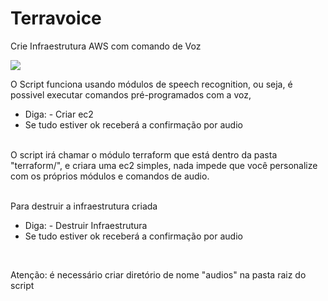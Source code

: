 # Terravoice
Crie Infraestrutura AWS com comando de Voz

<img src="https://media.giphy.com/media/HoffxyN8ghVuw/giphy.gif">

O Script funciona usando módulos de speech recognition, ou seja, é possivel executar comandos pré-programados com a voz,
* Diga: - Criar ec2
* Se tudo estiver ok receberá a confirmação por audio
<br>
O script irá chamar o módulo terraform que está dentro da pasta "terraform/", e criara uma ec2 simples, nada impede que você personalize com os próprios módulos e comandos de audio.
<br>
<br>

Para destruir a infraestrutura criada

* Diga: - Destruir Infraestrutura
* Se tudo estiver ok receberá a confirmação por audio

<br>

Atenção: é necessário criar diretório de nome "audios" na pasta raiz do script
